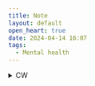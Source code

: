 ```yaml
---
title: Note
layout: default
open_heart: true
date: 2024-04-14 16:07
tags:
  - Mental health
---
```


<details>
<summary>CW</summary>
I wonder how many accidents were actually a depressed person’s lucky break out of this life. Final Destination with a twist.
</details>
